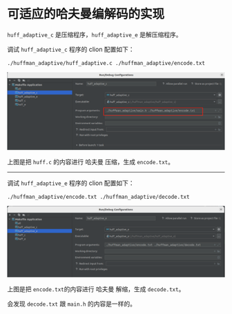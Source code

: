 # 可适应的哈夫曼编解码的实现
`huff_adaptive_c` 是压缩程序，`huff_adaptive_e` 是解压缩程序。

调试 `huff_adaptive_c` 程序的 clion 配置如下：

```
./huffman_adaptive/huff_adaptive.c ./huffman_adaptive/encode.txt
```

![1-1](README/1-1.png)

上图是把 `huff.c` 的内容进行 哈夫曼 压缩，生成 `encode.txt`。

---

调试 `huff_adaptive_e`  程序的 clion 配置如下：

```
./huffman_adaptive/encode.txt ./huffman_adaptive/decode.txt
```

![1-2](README/1-2.png)

上图是把 `encode.txt`的内容进行 哈夫曼 解缩，生成 `decode.txt`。

会发现  `decode.txt` 跟 `main.h` 的内容是一样的。

